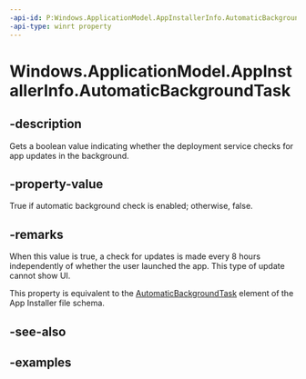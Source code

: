 ```yaml
---
-api-id: P:Windows.ApplicationModel.AppInstallerInfo.AutomaticBackgroundTask
-api-type: winrt property
---
```


# Windows.ApplicationModel.AppInstallerInfo.AutomaticBackgroundTask

<!--
public bool AutomaticBackgroundTask { get; }
-->

## -description

Gets a boolean value indicating whether the deployment service checks for app updates in the background.

## -property-value

True if automatic background check is enabled; otherwise, false.

## -remarks

When this value is true, a check for updates is made every 8 hours independently of whether the user launched the app.  This type of update cannot show UI.

This property is equivalent to the [AutomaticBackgroundTask](/uwp/schemas/appinstallerschema/element-s4-automaticbackgroundtask) element of the App Installer file schema.

## -see-also

## -examples
